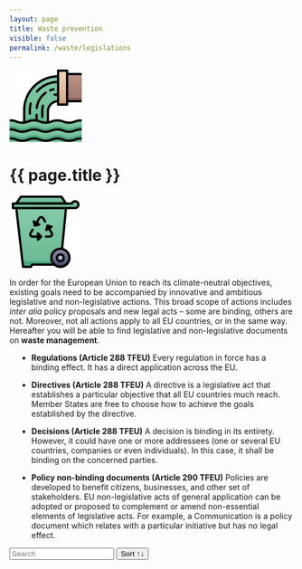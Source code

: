 ```yaml
---
layout: page
title: Waste prevention
visible: false
permalink: /waste/legislations
---
```


<script src="//cdnjs.cloudflare.com/ajax/libs/list.js/1.5.0/list.min.js"></script>

<div>
	<div class="centered-title" onclick="location.href='/waste'" style="cursor: pointer;">
		<img src="/assets/icons/DrawKit-Ecology/Color/Waste.svg">
		<h1>{{ page.title }}</h1>
		<img src="/assets/icons/DrawKit-Ecology/Color/Trash.svg">
	</div>
	<div class="flex-container">
		<p>
			In order for the European Union to reach its climate-neutral objectives, existing goals need to be
			accompanied by innovative and ambitious legislative and non-legislative actions. This broad scope of actions
			includes <i>inter alia</i> policy proposals and new legal acts – some are binding, others are not. Moreover,
			not all actions apply to all EU countries, or in the same way. Hereafter you will be able to find
			legislative and non-legislative documents on <b>waste management</b>.
		</p>
		<ul style="margin-left: 15px">
			<li>
				<p><b>Regulations (Article 288 TFEU)</b>
					Every regulation in force has a binding effect. It has a direct application across the EU.
				</p>
			</li>
			<li>
				<p><b>Directives (Article 288 TFEU)</b>
					A directive is a legislative act that establishes a particular objective that all EU countries much
					reach. Member States are free to choose how to achieve the goals established by the directive.
				</p>
			</li>
			<li>
				<p><b>Decisions (Article 288 TFEU)</b>
					A decision is binding in its entirety. However, it could have one or more addressees (one or several
					EU countries, companies or even individuals). In this case, it shall be binding on the concerned
					parties.
				</p>
			</li>
			<li>
				<p><b>Policy non-binding documents (Article 290 TFEU)</b>
					Policies are developed to benefit citizens, businesses, and other set of stakeholders. EU
					non-legislative acts of general application can be adopted or proposed to complement or amend
					non-essential elements of legislative acts. For example, a Communication is a policy document which
					relates with a particular initiative but has no legal effect.
				</p>
			</li>
		</ul>
		<div id="search-list">
			<div class="searchbox">
				<input class="search" placeholder="Search" />
				<button class="sort" data-sort="name">Sort ↑↓</button>
			</div>
			<ul class="list"></ul>
			<ul class="pagination"></ul>
		</div>
	</div>

</div>


<script>
	var options = {
		valueNames: ["name", "tags", { name: "link", attr: "href" }],
		item: '<li><a class="link"><h3 class="name"></h3><p class="tags"></p></li>',
		page: 12,
		pagination: true
	};

	var values = [
		{
			name: "Communication from the Commission to the European Parliament, the European Council, the Council, the European Economic and Social Committeee and the Committee of the Regions. The European Green Deal. COM/2019/640 final",
			tags: ["European Green Deal", "climate change", "natural capital", "green economy"],
			link: "https://eur-lex.europa.eu/legal-content/EN/TXT/?uri=CELEX:52019DC0640"
		}, {
			name: "Regulation (EC) No 2150/2002 of the European Parliament and of the Council of 25 November 2002",
			tags: ["waste", "statistics", "recovery", "disposal", "data collection"],
			link: "https://eur-lex.europa.eu/legal-content/en/ALL/?uri=CELEX:32002R2150"
		}, {
			name: "Commission Regulation (EU) No 849/2010 of 27 September 2010 amending Regulation (EC) No 2150/2002 of the European Parliament and of the Council on waste statistics",
			tags: ["waste", "statistics", "recovery", "disposal", "data collection"],
			link: "https://eur-lex.europa.eu/legal-content/EN/TXT/?uri=celex:32010R0849"
		}, {
			name: "Directive 2008/98/EC of the European Parliament and of the Council of 19 November 2008 on waste and repealing certain Directives",
			tags: ["waste", "recycling", "public health", "pollution", "environmental protection"],
			link: "https://eur-lex.europa.eu/legal-content/EN/TXT/?uri=CELEX:02008L0098-20180705"
		}, {
			name: "Regulation (EC) No 1013/2006 of the European Parliament and of the Council of 14 June 2006 on shipments of waste",
			tags: ["intra-EU trade", "hazardous waste", "export of waste", "environmental protection", "administrative formalities", "waste management"],
			link: "https://eur-lex.europa.eu/legal-content/EN/TXT/?uri=CELEX:32006R1013"
		}, {
			name: "Commission Decision (EU) No 2014/955/EU of 18 December 2014 amending Decision 2000/532/EC on the list of waste pursuant to Directive 2008/98/EC of the European Parliament and of the Council",
			tags: ["classification", "dangerous substance", "waste management", "technical specification", "hazardous waste"],
			link: "https://eur-lex.europa.eu/legal-content/EN/TXT/?uri=CELEX:32014D0955"
		}, {
			name: "Commission Regulation (EU) No 1357/2014 of 18 December 2014 replacing Annex III to Directive 2008/98/EC of the European Parliament and of the Council on waste and repealing certain Directives",
			tags: ["hazardous waste", "chemical product", "classification", "dangerous substance"],
			link: "https://eur-lex.europa.eu/legal-content/EN/TXT/?uri=CELEX:32014R1357"
		}, {
			name: "Waste Prevention - Handbook: Guidelines on waste prevention programmes",
			tags: ["waste prevention", "guidance", "strategies", "initiatives", "setting priorities"],
			link: "https://ec.europa.eu/environment/waste/prevention/pdf/Waste%20prevention%20guidelines.pdf"
		}, {
			name: "Communication from the Commission to the European Parliament, the Council, the European Economic and Social Committee and the Committee of the Regions. A new Circular Economy Action Plan for a cleaner and more competitive Europe. COM/2020/98 final",
			tags: ["circular economy", "sustainable products", "production", "packaging", "plastics", "food", "water", "nutrients", "waste prevention", "innovation"],
			link: "https://eur-lex.europa.eu/legal-content/EN/TXT/?qid=1583933814386&uri=COM:2020:98:FIN"
		}, {
			name: "European Parliament and Council Directive 94/62/EC of 20 December 1994 on packaging and packaging waste",
			tags: ["waste recycling", "packaging", "pollution", "prevention", "environmental protection", "heavy metal", "waste prevention"],
			link: "https://eur-lex.europa.eu/legal-content/EN/TXT/?uri=CELEX:01994L0062-20180704"
		}, {
			name: "Council Directive of 12 June 1986 on the protection of the environment, and in particular of the soil, when sewage sludge is used in agriculture (86/278/EEC)",
			tags: ["approximation of laws", "environmental protection", "soil conditioning", "pollution", "agriculture", "soil protection", "sewage sludge"],
			link: "https://eur-lex.europa.eu/eli/dir/1986/278/2018-07-04"
		}, {
			name: "Communication from the Commission to the European Parliament, the Council, the European Economic and Social Committee and the Committee of the Regions. A European Strategy for Plastics in a Circular Economy",
			tags: ["plastic", "packaging", "circular economy", "strategy", "environmental protection", "waste generation"],
			link: "https://eur-lex.europa.eu/legal-content/EN/TXT/?qid=1516265440535&uri=COM:2018:28:FIN"
		}, {
			name: "Commission notice on technical guidance on the classification of waste (2018/C 124/01)",
			tags: ["technical guidance", "classification", "waste", "hazardous waste", "non-hazardous waste"],
			link: "https://eur-lex.europa.eu/legal-content/EN/TXT/?uri=uriserv:OJ.C_.2018.124.01.0001.01.ENG&toc=OJ:C:2018:124:TOC"
		}, {
			name: "Commission Notice - EU guidelines on food donation (2017/C 361/01)",
			tags: ["food redistribution", "surplus food", "charity", "food safety", "food donation", "agricultural products"],
			link: "https://eur-lex.europa.eu/legal-content/EN/TXT/?uri=uriserv:OJ.C_.2017.361.01.0001.01.ENG&toc=OJ:C:2017:361:TOC"
		}
	];

	var userList = new List('search-list', options, values);
</script>